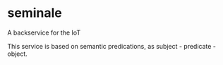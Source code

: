 # seminale

A backservice for the IoT

This service is based on semantic predications, as subject - predicate - object.
